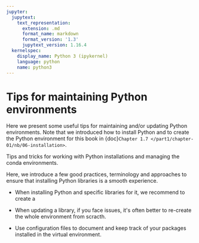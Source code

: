 ```yaml
---
jupyter:
  jupytext:
    text_representation:
      extension: .md
      format_name: markdown
      format_version: '1.3'
      jupytext_version: 1.16.4
  kernelspec:
    display_name: Python 3 (ipykernel)
    language: python
    name: python3
---
```


# Tips for maintaining Python environments 


Here we present some useful tips for maintaining and/or updating Python environments. Note that we introduced how to install Python and to create the Python environment for this book in {doc}`Chapter 1.7 </part1/chapter-01/nb/06-installation>`.

Tips and tricks for working with Python installations and managing the conda environments. 

Here, we introduce a few good practices, terminology and approaches to ensure that installing Python libraries is a smooth experience.

- When installing Python and specific libraries for it, we recommend to create a  

- When updating a library, if you face issues, it's often better to re-create the whole environment from scracth. 

- Use configuration files to document and keep track of your packages installed in the virtual environment.


```python

```
